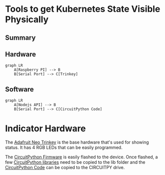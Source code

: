 

# Tools to get Kubernetes State Visible Physically

## Summary

## Hardware

```mermaid
graph LR
    A[Raspberry PI] --> B
    B[Serial Port] --> C[Trinkey]
```

## Software

```mermaid
graph LR
    A[Nodejs API] --> B
    B[Serial Port] --> C[CircuitPython Code]
```

# Indicator Hardware
The [Adafruit Neo Trinkey](https://www.adafruit.com/product/4870) is the base hardware that's used for showing status.  It has 4 RGB LEDs that can be easily programmed.

The [CircuitPython Firmware](https://circuitpython.org/board/neopixel_trinkey_m0/) is easily flashed to the device. Once flashed, a 
few [CircuitPython libraries](https://circuitpython.org/libraries) need to be copied to the lib folder and 
the [CircuitPython Code](https://github.com/freemansoft/Adafruit-Trinkey-CircuitPython/tree/main/Indicator-Light-neopixel) can be copied to the CIRCUITPY drive.


